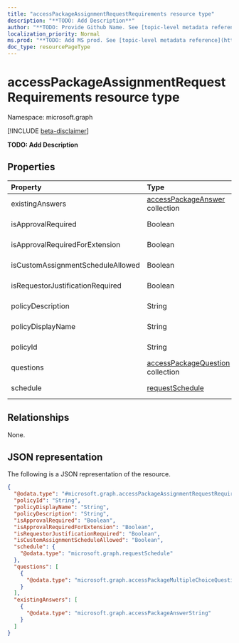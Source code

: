 ```yaml
---
title: "accessPackageAssignmentRequestRequirements resource type"
description: "**TODO: Add Description**"
author: "**TODO: Provide Github Name. See [topic-level metadata reference](https://msgo.azurewebsites.net/add/document/guidelines/metadata.html#topic-level-metadata)**"
localization_priority: Normal
ms.prod: "**TODO: Add MS prod. See [topic-level metadata reference](https://msgo.azurewebsites.net/add/document/guidelines/metadata.html#topic-level-metadata)**"
doc_type: resourcePageType
---
```


# accessPackageAssignmentRequestRequirements resource type

Namespace: microsoft.graph

[!INCLUDE [beta-disclaimer](../../includes/beta-disclaimer.md)]

**TODO: Add Description**

## Properties
|Property|Type|Description|
|:---|:---|:---|
|existingAnswers|[accessPackageAnswer](../resources/accesspackageanswer.md) collection|**TODO: Add Description**|
|isApprovalRequired|Boolean|**TODO: Add Description**|
|isApprovalRequiredForExtension|Boolean|**TODO: Add Description**|
|isCustomAssignmentScheduleAllowed|Boolean|**TODO: Add Description**|
|isRequestorJustificationRequired|Boolean|**TODO: Add Description**|
|policyDescription|String|**TODO: Add Description**|
|policyDisplayName|String|**TODO: Add Description**|
|policyId|String|**TODO: Add Description**|
|questions|[accessPackageQuestion](../resources/accesspackagequestion.md) collection|**TODO: Add Description**|
|schedule|[requestSchedule](../resources/requestschedule.md)|**TODO: Add Description**|

## Relationships
None.

## JSON representation
The following is a JSON representation of the resource.
<!-- {
  "blockType": "resource",
  "@odata.type": "microsoft.graph.accessPackageAssignmentRequestRequirements"
}
-->
``` json
{
  "@odata.type": "#microsoft.graph.accessPackageAssignmentRequestRequirements",
  "policyId": "String",
  "policyDisplayName": "String",
  "policyDescription": "String",
  "isApprovalRequired": "Boolean",
  "isApprovalRequiredForExtension": "Boolean",
  "isRequestorJustificationRequired": "Boolean",
  "isCustomAssignmentScheduleAllowed": "Boolean",
  "schedule": {
    "@odata.type": "microsoft.graph.requestSchedule"
  },
  "questions": [
    {
      "@odata.type": "microsoft.graph.accessPackageMultipleChoiceQuestion"
    }
  ],
  "existingAnswers": [
    {
      "@odata.type": "microsoft.graph.accessPackageAnswerString"
    }
  ]
}
```

